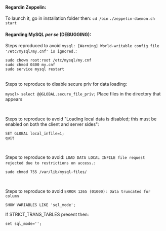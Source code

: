 <h4> Regardin Zeppelin: </h4>

To launch it, go in installation folder then:
```cd /bin```
```./zeppelin-daemon.sh start```

<h4> Regarding MySQL <i>per se</i> (DEBUGGING):</h4>

Steps reproduced to avoid ```mysql: [Warning] World-writable config file '/etc/mysql/my.cnf' is ignored.```:
```
sudo chown root:root /etc/mysql/my.cnf
sudo chmod 0400 my.cnf
sudo service mysql restart
```
</br>
Steps to reproduce to disable secure priv for data loading:

```mysql> select @@GLOBAL.secure_file_priv;```
Place files in the directory that appears

</br>

Steps to reproduce to avoid "Loading local data is disabled; this must be enabled on both the client and server sides":
```
SET GLOBAL local_infile=1;
quit
```


</br>

Steps to reproduce to avoid: ```LOAD DATA LOCAL INFILE file request rejected due to restrictions on access.```:
```
sudo chmod 755 /var/lib/mysql-files/
```

</br>

Steps to reproduce to avoid ```ERROR 1265 (01000): Data truncated for column```
```
SHOW VARIABLES LIKE 'sql_mode';
```
If STRICT_TRANS_TABLES present then:
```
set sql_mode='';
```
